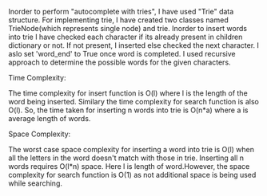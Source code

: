 Inorder to perform "autocomplete with tries", I have used "Trie" data structure.
For implementing trie, I have created two classes named TrieNode(which represents
single node) and trie. Inorder to insert words into trie I have checked each 
character if its already present in children dictionary or not. If not present,
I inserted else checked the next character. I aslo set 'word_end' to True once word
is completed. I used recursive approach to determine the possible words for the 
given characters.


Time Complexity:

The time complexity for insert function is O(l) where l is the length of the word being 
inserted. Similary the time complexity for search function is also O(l). So, the time taken
for inserting n words into trie is O(n*a) where a is average length of words.


Space Complexity:

The worst case space complexity for inserting a word into trie is O(l) when all the letters 
in the word doesn't match with those in trie. Inserting all n words requires O(l*n) space.
Here l is length of word.However, the space complexity for search function is O(1) as not additional space is being used
while searching.

 